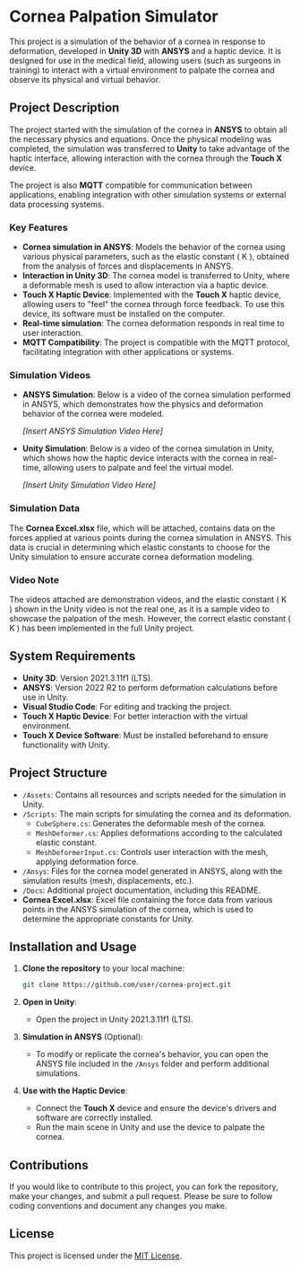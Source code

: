 
# Cornea Palpation Simulator

This project is a simulation of the behavior of a cornea in response to deformation, developed in **Unity 3D** with **ANSYS** and a haptic device. It is designed for use in the medical field, allowing users (such as surgeons in training) to interact with a virtual environment to palpate the cornea and observe its physical and virtual behavior.

## Project Description

The project started with the simulation of the cornea in **ANSYS** to obtain all the necessary physics and equations. Once the physical modeling was completed, the simulation was transferred to **Unity** to take advantage of the haptic interface, allowing interaction with the cornea through the **Touch X** device.

The project is also **MQTT** compatible for communication between applications, enabling integration with other simulation systems or external data processing systems.

### Key Features
- **Cornea simulation in ANSYS**: Models the behavior of the cornea using various physical parameters, such as the elastic constant \( K \), obtained from the analysis of forces and displacements in ANSYS.
- **Interaction in Unity 3D**: The cornea model is transferred to Unity, where a deformable mesh is used to allow interaction via a haptic device.
- **Touch X Haptic Device**: Implemented with the **Touch X** haptic device, allowing users to "feel" the cornea through force feedback. To use this device, its software must be installed on the computer.
- **Real-time simulation**: The cornea deformation responds in real time to user interaction.
- **MQTT Compatibility**: The project is compatible with the MQTT protocol, facilitating integration with other applications or systems.

### Simulation Videos

- **ANSYS Simulation**: Below is a video of the cornea simulation performed in ANSYS, which demonstrates how the physics and deformation behavior of the cornea were modeled.

  *[Insert ANSYS Simulation Video Here]*

- **Unity Simulation**: Below is a video of the cornea simulation in Unity, which shows how the haptic device interacts with the cornea in real-time, allowing users to palpate and feel the virtual model.

  *[Insert Unity Simulation Video Here]*

### Simulation Data
The **Cornea Excel.xlsx** file, which will be attached, contains data on the forces applied at various points during the cornea simulation in ANSYS. This data is crucial in determining which elastic constants to choose for the Unity simulation to ensure accurate cornea deformation modeling.

### Video Note
The videos attached are demonstration videos, and the elastic constant \( K \) shown in the Unity video is not the real one, as it is a sample video to showcase the palpation of the mesh. However, the correct elastic constant \( K \) has been implemented in the full Unity project.

## System Requirements

- **Unity 3D**: Version 2021.3.11f1 (LTS).
- **ANSYS**: Version 2022 R2 to perform deformation calculations before use in Unity.
- **Visual Studio Code**: For editing and tracking the project.
- **Touch X Haptic Device**: For better interaction with the virtual environment.
- **Touch X Device Software**: Must be installed beforehand to ensure functionality with Unity.

## Project Structure

- `/Assets`: Contains all resources and scripts needed for the simulation in Unity.
- `/Scripts`: The main scripts for simulating the cornea and its deformation.
    - `CubeSphere.cs`: Generates the deformable mesh of the cornea.
    - `MeshDeformer.cs`: Applies deformations according to the calculated elastic constant.
    - `MeshDeformerInput.cs`: Controls user interaction with the mesh, applying deformation force.
- `/Ansys`: Files for the cornea model generated in ANSYS, along with the simulation results (mesh, displacements, etc.).
- `/Docs`: Additional project documentation, including this README.
- **Cornea Excel.xlsx**: Excel file containing the force data from various points in the ANSYS simulation of the cornea, which is used to determine the appropriate constants for Unity.

## Installation and Usage

1. **Clone the repository** to your local machine:
   ```bash
   git clone https://github.com/user/cornea-project.git
   ```

2. **Open in Unity**:
   - Open the project in Unity 2021.3.11f1 (LTS).

3. **Simulation in ANSYS** (Optional):
   - To modify or replicate the cornea's behavior, you can open the ANSYS file included in the `/Ansys` folder and perform additional simulations.

4. **Use with the Haptic Device**:
   - Connect the **Touch X** device and ensure the device's drivers and software are correctly installed.
   - Run the main scene in Unity and use the device to palpate the cornea.

## Contributions

If you would like to contribute to this project, you can fork the repository, make your changes, and submit a pull request. Please be sure to follow coding conventions and document any changes you make.

## License

This project is licensed under the [MIT License](LICENSE).
